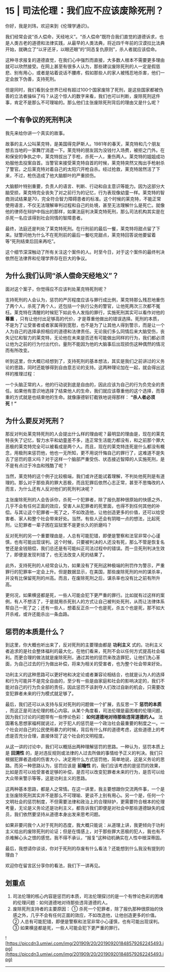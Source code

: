 # 15 | 司法伦理：我们应不应该废除死刑？

你好，我是刘玮，欢迎来到《伦理学通识》。

我们经常会说“杀人偿命，天经地义”。“杀人偿命”既符合我们直觉的道德诉求，也是人类古老的道德和法律实践，从最早的人类法典，将近四千年前的汉谟拉比法典开始，就确立了“以牙还牙，以眼还眼”的“同态复仇原则”，杀人者就应该偿命。

这种寻求报复的道德直觉，在我们心中强烈而直接，大多数人根本不需要更多理由就可以欣然接受。在网上甚至有很多人认为，那些建议废除死刑的人一定是假慈悲、别有用心，或者是站着说话不腰疼，假如那些人的家人被残忍地杀害，他们一定会放下伪善，支持死刑。

但是同时，我们看到全世界已经有超过100个国家废除了死刑，是这些国家都被伪善的立法者操纵了吗？从这个惊人的数字来看，我们也可以判断，废除死刑这件事，肯定不是那么不可理喻的。那么他们主张废除死刑背后的理由又是什么呢？

## 一个有争议的死刑判决

我先来给你讲一个真实的故事。

故事的主人公叫莱克特，是美国得克萨斯人。1981年的春天，莱克特和几个朋友想去当地的一家舞厅消遣一下。莱克特的朋友因为没钱付入场费，被拒之门外。在和保安的争执之中，莱克特拔出了手枪，杀死一人，重伤两人。莱克特的姐姐成功劝服他去投案自首。当警官来接受莱克特自首的时候，莱克特突然又掏出手枪射杀了警官。之后莱克特对着自己的太阳穴开枪自杀。经过抢救，莱克特居然活了下来，不过，枪伤造成了他大脑额叶的严重损伤。

大脑额叶特别重要，负责人的语言、判断、行动和自主意识等能力。因为这部分大脑受损，莱克特完全丧失了对之前行为的记忆，行为表现像幼童一样。莱克特的智商测试结果是70，完全符合智力障碍患者的标准。这个时候的莱克特，不能正常使用语言，不仅无法理解审判过程和自己的处境，甚至无法理解什么是死亡。就像他的律师在辩护中指出的那样，如果法庭判决莱克特死刑，那么司法机构其实是在杀死一名应该得到社会同情的智障患者。

最终，法庭还是判处了莱克特死刑。在行刑前的最后一餐，莱克特将甜点留了下来。狱警问他为什么不在死刑前的最后一餐吃完甜点，莱克特回答说他要留着等“死刑结束后回来再吃”。

这个细节深深触动了所有关注这个案件的人。时至今日，对于这个案件的最终判决依然在法律界和伦理学界存在巨大的争议。

## 为什么我们认同“杀人偿命天经地义”？

面对这个案子，你觉得应不应该判处莱克特死刑呢？

支持死刑的人会认为，惩罚的严厉程度应该与罪行成比例，莱克特那么残忍地重伤了两个人，杀死了两个人，还包括一个执行公务的警官，让他死两次三次都不冤枉。莱克特在清醒的时候犯下如此令人发指的罪行，实施死刑其实可以看作对他的 **尊重** ，只有让他付出足够高的代价，才是尊重他做出的错误选择。死刑的本质，不是为了让受害者或者家属得到宽慰，也不是为了让其他人得到警示，而是让一个人为自己的选择承担相应的道德和法律责任。无论我们多么同情后来大脑受伤，丧失记忆和智力的莱克特，无论他在未来是否还有可能做出同样的行为，我们都必须让他为之前的行为付出代价。量刑不能因为他的大脑事后出现损伤这种偶然的情况而有所改变。

听到这里，你大概已经想到了，支持死刑的基本想法，其实是我们之前讲过的义务论的思路，同时还能够得到自由意志论的支持。这两种理论加在一起，就会得出这样的推理过程：

一个头脑正常的人，他的行动说到底是自由的，因此应该为自己的行为负完全的责任。如果他有意识地选择了结束他人的生命，我们就应该尊重他的这个选择，而尊重的方式就是也结束他的生命。就像康德斩钉截铁地说得那样： **“杀人者必须死！”**

## 为什么要反对死刑？

那反对判处莱克特死刑的人会提出什么样的理由呢？最明显的理由是，现在的莱克特丧失了记忆，智力水平和幼童差不多，连正常生活能力都没有，和之前那个罪大恶极的莱克特完全可以被看成是两个人。而且，现在的莱克特连死是什么都没有概念，用极刑来惩罚他，他也一无所知，更不用说忏悔自己的罪行了，这难道不是失去了惩罚的意义吗？对于这样一个脑部严重受伤、状态接近智障的人实施死刑，是不是有点过于冷血和残酷了呢？

当然，莱克特的这个例子比较极端，我们或许还能试着理解，不判处他死刑是有道理的。那么对于那些真的罪大恶极，而且犯罪后依然心志正常，甚至不思悔改的人而言，为什么还有人反对他们的死刑判决呢？

主张废除死刑的人会告诉你，杀死一个犯罪者，除了报仇那种很原始的快感之外，几乎不会有任何正面的效应，受害人从犯罪者的死里面，也得不到任何其他的补偿。与其让这个犯罪者一死了之，不如改造他，让他创造更多的价值，还可以给受害者、家人和整个社会带来好处。当然，有些人还会有阴暗一点的想法，比起死刑，让犯罪者一辈子困在监狱里不是更长久的折磨吗？

反对死刑的另一个重要理由是，人总有可能犯错，即便是警察和法官非常小心谨慎，也有可能出现误判。这个时候，只要被判决的人还没有死，那么不管是恢复名誉还是金钱赔偿，我们总还是有可能纠正司法过程中的错误。而一旦死刑判决生效了，即便是发现判错了，也无法改变人死的结果了。

此外，支持死刑的人经常会认为，如果没有了死刑这种极端的刑罚作为警示，严重罪行的犯罪率一定会上升。但是数据显示，在美国，那些废除死刑的州的谋杀率，并没有比保留死刑的州高。而且，在废除死刑之后，谋杀率也没有比之前有所升高。

更何况，如果横竖都是死，一些人可能会犯下更严重的罪行。比如就有过这样的案例，有人不想活了，于是就用杀死别人的方式让自己被判处死刑，从而让法律体系帮自己一死了之；还有一些人，想着反正杀一个也是死，杀五个也是死，那不如大开杀戒，或许还能杀出一条血路。

## 惩罚的本质是什么？

到这里，你大概也听出来了，反对死刑的主要理由都是 **功利主义** 式的。功利主义者追求的是社会整体福利的最大化，在他们看来，死刑不会以任何方式提高社会福利。而更合理的做法就是废除死刑，通过其他的惩罚来改造罪犯，让他们洗心革面，为自己过去的行为做出补偿，将来为相关的受害者，也为整个社会带来好处。

功利主义的这种思路可以更好地和决定论或者兼容论相结合，也就是认为人的选择和行为可能并不是完全自由的，至少有一些是由家庭和社会的影响决定的，我们不能对自己的行为负全部的责任，因此惩罚不该剥夺人们改过自新的机会，只需要改变犯罪者未来的行为模式就足够了。

最后，我们还可以从支持与反对死刑的问题做一个扩展，去反思一下 **惩罚的本质** ，而这正是司法伦理的核心内容。从某个角度看，司法伦理是最困难的伦理问题，因为我们讨论的问题带有一些悖论色彩： **如何道德地对待那些违背道德的人。** 法国著名思想家福柯就说过，对于犯人的惩罚是一个政治社会最重要的制度之一。一个社会对自己的公民使用暴力的时候，背后有什么样的道德考虑，这些道德上的考虑是否充分合理，直接体现了这个社会的文明程度。

从这一讲的讨论中，我们可以概括出两种理解惩罚的思路。一种认为，惩罚本质上是 **回溯性** 的，是对违反规则或法律的人过去所做的事情给予正义的判决。我们只根据犯罪者造成的伤害大小，决定用什么方式惩罚他，简单地说，这是义务论的思路。而另一种思路认为，惩罚应该是 **前瞻性** 的，我们应该考虑的是惩罚的效果，比如是否可以给受害者足够的补偿，是否可以改变犯罪者未来的行为，是否可以给大众带来警示等等，这是功利主义的思路。

这两种基本思路，都是人之常情。在这一讲里，我主要想跟你交流两件事，一个是主张废除死刑其实并不是那么不可理喻、更谈不上别有用心。另一个是，任何一个文明社会的惩罚制度，不但需要法律和政治上的合理辩护，更需要符合根本的伦理考量，无论是义务论还是功利主义，都告诉我们即便是对社会中那些道德缺失的成员，我们依然要坚持从道德本身出发来思考问题。

如果非要问我个人对于死刑的态度，我大概只能说：从道理上讲，我更倾向于功利主义给出的废除死刑的论证；但是在情感上，对于那些罪大恶极的犯人，我也有不杀难解心头之恨的感觉。我不得不承认，“报复”这种动机确实在人性中根深蒂固。

最后，我想请你谈谈，你对于死刑的存废有什么看法？还能想到什么我没有提到的理由？

欢迎你在留言区分享你的看法，我们下一讲再见。

## 划重点

1. 司法伦理的核心内容是惩罚的本质，司法伦理探讨的是一个有悖论色彩的困难的伦理问题：如何道德地对待那些违背道德的人。
2. 废除死刑支持者的主要原因：
① 杀死一个犯罪者，除了报仇那种很原始的快感之外，几乎不会有任何正面的效应，不如改造他，让他创造更多的价值。
② 人总有可能犯错，即便是警察和法官非常小心谨慎，也有可能出现误判。
③ 如果横竖都是死，一些人可能会犯下更严重的罪行。


![https://piccdn3.umiwi.com/img/201909/20/201909201848579262245493.jpg](https://piccdn3.umiwi.com/img/201909/20/201909201848579262245493.jpg)

---
